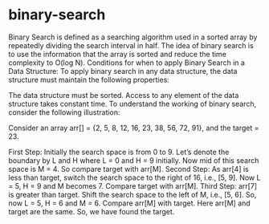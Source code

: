 # binary-search
Binary Search is defined as a searching algorithm used in a sorted array by repeatedly dividing the search interval in half. The idea of binary search is to use the information that the array is sorted and reduce the time complexity to O(log N). 
Conditions for when to apply Binary Search in a Data Structure:
To apply binary search in any data structure, the data structure must maintain the following properties:

The data structure must be sorted.
Access to any element of the data structure takes constant time.
To understand the working of binary search, consider the following illustration:

Consider an array arr[] = {2, 5, 8, 12, 16, 23, 38, 56, 72, 91}, and the target = 23.


First Step: 
Initially the search space is from 0 to 9. 
Let’s denote the boundary by L and H where L = 0 and H = 9 initially. 
Now mid of this search space is M = 4. 
So compare target with arr[M].
Second Step: 
As arr[4] is less than target, switch the search space to the right of 16, i.e., [5, 9]. 
Now L = 5, H = 9 and M becomes 7. 
Compare target with arr[M].
Third Step: 
arr[7] is greater than target. 
Shift the search space to the left of M, i.e., [5, 6]. 
So, now L = 5, H = 6 and M = 6. 
Compare arr[M] with target. 
Here arr[M] and target are the same. 
So, we have found the target.
